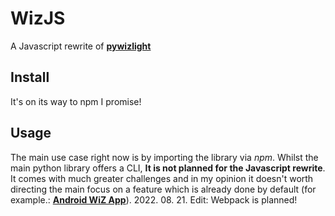 # WizJS
A Javascript rewrite of **[pywizlight](https://github.com/sbidy/pywizlight)**
## Install
It's on its way to npm I promise!

## Usage

The main use case right now is by importing the library via *npm*. Whilst the main python library offers a CLI, **It is not planned for the Javascript rewrite**. It comes with much greater challenges and in my opinion it doesn't worth directing the main focus on a feature which is already done by default (for example.: **[Android WiZ App](https://play.google.com/store/apps/details?id=com.tao.wiz&hl=US&gl=US)**).
2022. 08. 21. Edit: Webpack is planned!

